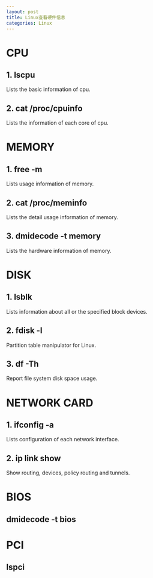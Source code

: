 ```yaml
---
layout: post
title: Linux查看硬件信息
categories: Linux
---
```


<!--more-->

# CPU
## 1. lscpu

Lists the basic information of cpu.

## 2. cat /proc/cpuinfo

Lists the information of each core of cpu.

# MEMORY
## 1. free -m

Lists usage information of memory.

## 2. cat /proc/meminfo

Lists the detail usage information of memory.

## 3. dmidecode -t memory

Lists the hardware information of memory.

# DISK
## 1. lsblk
	
Lists information about all or the specified block devices.

## 2. fdisk -l

Partition table manipulator for Linux.

## 3. df -Th

Report file system disk space usage.

# NETWORK CARD

## 1. ifconfig -a

Lists configuration of each network interface.

## 2. ip link show 

Show routing, devices, policy routing and tunnels.

# BIOS
## dmidecode -t bios

# PCI
## lspci
